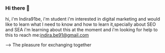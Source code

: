 ### Hi there 👋
hi, i'm Indira91be, i'm student
i'm interested in digital marketing and would like to learn what I need to know and how to learn it,specially about SEO and SEA 
i'm learning about this at the moment and i'm looking for help to this 
to reach me:indira.be91@gmail.com

--> The pleasure for exchanging together 
